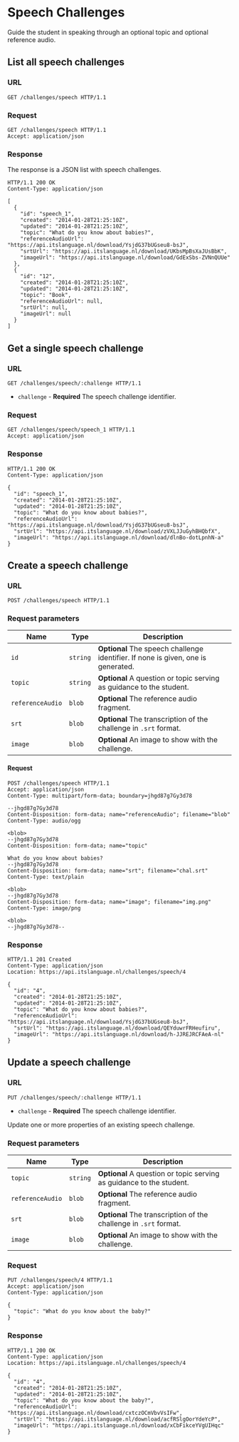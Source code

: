 # Speech Challenges

Guide the student in speaking through an optional topic and optional reference audio.


## List all speech challenges

### URL

```http
GET /challenges/speech HTTP/1.1
```

### Request

```http
GET /challenges/speech HTTP/1.1
Accept: application/json
```

### Response

The response is a JSON list with speech challenges.

```http
HTTP/1.1 200 OK
Content-Type: application/json

[
  {
    "id": "speech_1",
    "created": "2014-01-28T21:25:10Z",
    "updated": "2014-01-28T21:25:10Z",
    "topic": "What do you know about babies?",
    "referenceAudioUrl": "https://api.itslanguage.nl/download/YsjdG37bUGseu8-bsJ",
    "srtUrl": "https://api.itslanguage.nl/download/UKbsMpBsXaJUsBbK",
    "imageUrl": "https://api.itslanguage.nl/download/GdExSbs-ZVNnQUUe"
  },
  {
    "id": "12",
    "created": "2014-01-28T21:25:10Z",
    "updated": "2014-01-28T21:25:10Z",
    "topic": "Book",
    "referenceAudioUrl": null,
    "srtUrl": null,
    "imageUrl": null
  }
]
```


## Get a single speech challenge

### URL

```http
GET /challenges/speech/:challenge HTTP/1.1
```

* `challenge` - **Required** The speech challenge identifier.

### Request

```http
GET /challenges/speech/speech_1 HTTP/1.1
Accept: application/json
```

### Response

```http
HTTP/1.1 200 OK
Content-Type: application/json

{
  "id": "speech_1",
  "created": "2014-01-28T21:25:10Z",
  "updated": "2014-01-28T21:25:10Z",
  "topic": "What do you know about babies?",
  "referenceAudioUrl": "https://api.itslanguage.nl/download/YsjdG37bUGseu8-bsJ",
  "srtUrl": "https://api.itslanguage.nl/download/zVXLJJuGyhBHQbfX",
  "imageUrl": "https://api.itslanguage.nl/download/dlnBo-dotLpnhN-a"
}
```


## Create a speech challenge

### URL

```http
POST /challenges/speech HTTP/1.1
```

### Request parameters

Name             | Type     | Description
-----------------|----------|------------
`id`             | `string` | **Optional** The speech challenge identifier. If none is given, one is generated.
`topic`          | `string` | **Optional** A question or topic serving as guidance to the student.
`referenceAudio` | `blob`   | **Optional** The reference audio fragment.
`srt`            | `blob`   | **Optional** The transcription of the challenge in `.srt` format.
`image`          | `blob`   | **Optional** An image to show with the challenge.


#### Request

```http
POST /challenges/speech HTTP/1.1
Accept: application/json
Content-Type: multipart/form-data; boundary=jhgd87g7Gy3d78

--jhgd87g7Gy3d78
Content-Disposition: form-data; name="referenceAudio"; filename="blob"
Content-Type: audio/ogg

<blob>
--jhgd87g7Gy3d78
Content-Disposition: form-data; name="topic"

What do you know about babies?
--jhgd87g7Gy3d78
Content-Disposition: form-data; name="srt"; filename="chal.srt"
Content-Type: text/plain

<blob>
--jhgd87g7Gy3d78
Content-Disposition: form-data; name="image"; filename="img.png"
Content-Type: image/png

<blob>
--jhgd87g7Gy3d78--
```


### Response

```http
HTTP/1.1 201 Created
Content-Type: application/json
Location: https://api.itslanguage.nl/challenges/speech/4

{
  "id": "4",
  "created": "2014-01-28T21:25:10Z",
  "updated": "2014-01-28T21:25:10Z",
  "topic": "What do you know about babies?",
  "referenceAudioUrl": "https://api.itslanguage.nl/download/YsjdG37bUGseu8-bsJ",
  "srtUrl": "https://api.itslanguage.nl/download/QEYduwrFRHeufiru",
  "imageUrl": "https://api.itslanguage.nl/download/h-JJREJRCFAeA-nl"
}
```


## Update a speech challenge

### URL

```http
PUT /challenges/speech/:challenge HTTP/1.1
```

* `challenge` - **Required** The speech challenge identifier.

Update one or more properties of an existing speech challenge.

### Request parameters

Name             | Type     | Description
-----------------|----------|------------
`topic`          | `string` | **Optional** A question or topic serving as guidance to the student.
`referenceAudio` | `blob`   | **Optional** The reference audio fragment.
`srt`            | `blob`   | **Optional** The transcription of the challenge in `.srt` format.
`image`          | `blob`   | **Optional** An image to show with the challenge.


### Request

```http
PUT /challenges/speech/4 HTTP/1.1
Accept: application/json
Content-Type: application/json

{
  "topic": "What do you know about the baby?"
}
```

### Response

```http
HTTP/1.1 200 OK
Content-Type: application/json
Location: https://api.itslanguage.nl/challenges/speech/4

{
  "id": "4",
  "created": "2014-01-28T21:25:10Z",
  "updated": "2014-01-28T21:25:10Z",
  "topic": "What do you know about the baby?",
  "referenceAudioUrl": "https://api.itslanguage.nl/download/cxtczOCmVbvVsIFw",
  "srtUrl": "https://api.itslanguage.nl/download/acfRSlgOorYdeYcP",
  "imageUrl": "https://api.itslanguage.nl/download/xCbFikceYVgUIHqc"
}
```
